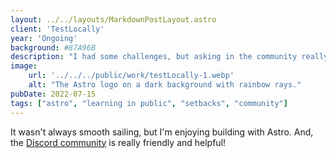 ```yaml
---
layout: ../../layouts/MarkdownPostLayout.astro
client: 'TestLocally'
year: 'Ongoing'
background: #87A96B
description: "I had some challenges, but asking in the community really helped!"
image:
    url: '../../../public/work/testLocally-1.webp'
    alt: "The Astro logo on a dark background with rainbow rays."
pubDate: 2022-07-15
tags: ["astro", "learning in public", "setbacks", "community"]
---
```

It wasn't always smooth sailing, but I'm enjoying building with Astro. And, the [Discord community](https://astro.build/chat) is really friendly and helpful!